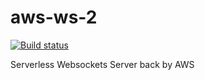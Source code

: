 # aws-ws-2

[![Build status](https://ci.appveyor.com/api/projects/status/cutn9vn66nn8nhy5?svg=true)](https://ci.appveyor.com/project/DavidDrysdaleWilson/aws-ws-2)

Serverless Websockets Server back by AWS
